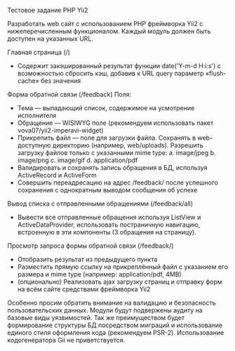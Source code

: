 Тестовое задание PHP Yii2

Разработать web сайт с использованием PHP фреймворка Yii2 с нижеперечисленным функционалом. Каждый модуль должен быть доступен на указанных URL.


Главная страница (/)
 - Содержит закэшированный результат функции date('Y-m-d H:i:s') с возможностью сбросить кэш, добавив к URL query параметр «flush-cache» без значения


Форма обратной связи (/feedback)
Поля: 
 - Тема — выпадающий список, содержимое на усмотрение исполнителя
 - Обращение — WISIWYG поле (рекомендуем использовать пакет vova07/yii2-imperavi-widget)
 - Прикрепить файл — поле для загрузки файла. Сохранять в web-доступную директорию (например, web/uploads). Разрешить загрузку файлов только с указанными mime type:
 a. image/jpeg
 b. image/png
 c. image/gif
 d. application/pdf
 - Валидировать и сохранять запись обращения в БД, используя ActiveRecord и ActiveForm
 - Совершить переадресацию на адрес /feedback/<id> после успешного сохранения с однократным выводом сообщения об успехе


Вывод списка с отправленными обращениями (/feedback/all)
 - Вывести все отправленные обращения используя ListView и ActiveDataProvider, использовать постраничную навигацию, встроенную в эти компоненты (3 обращения на страницу).


Просмотр запроса формы обратной связи (/feedback/<id>)
 - Отобразить результат из предыдущего пункта
 - Разместить прямую ссылку на прикреплённый файл с указанием его размера и  mime type (например: application/pdf, 4MB)
 - (опционально) Реализовать ajax загрузку страниц и отправку форм на всём сайте средствами фреймворка Yii2

Особенно просим обратить внимание на валидацию и безопасность пользовательских данных. Модули будут подвержены аудиту на базовые виды уязвимостей. Так же преимуществом будет формирование структуры БД посредством миграций и использование единого стиля оформления кода (рекомендуем PSR-2). Использование кодогенератора Gii не приветствуется.
